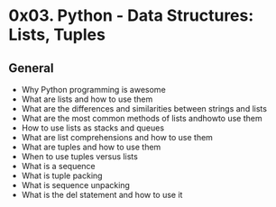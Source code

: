 # 0x03. Python - Data Structures: Lists, Tuples

## General

- Why Python programming is awesome
- What are lists and how to use them
- What are the differences and similarities between strings and lists
- What are the most common methods of lists andhowto use them
- How to use lists as stacks and queues
- What are list comprehensions and how to use them
- What are tuples and how to use them
- When to use tuples versus lists
- What is a sequence
- What is tuple packing
- What is sequence unpacking
- What is the del statement and how to use it
